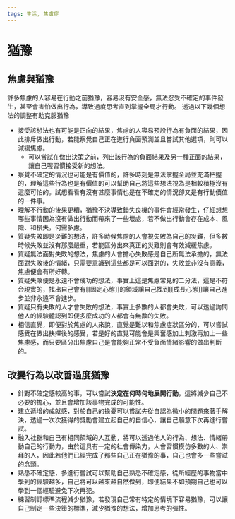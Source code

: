 ```yaml
---
tags: 生活, 焦慮症 
---
```

# 猶豫
## 焦慮與猶豫
許多焦慮的人容易在行動之前猶豫，容易沒有安全感，無法忍受不確定的事件發生，甚至會害怕做出行為，導致過度思考直到掌握全局才行動。
透過以下幾個想法的調整有助克服猶豫
- 接受該想法也有可能是正向的結果，焦慮的人容易預設行為有負面的結果，因此排斥做出行動，若能察覺自己正在進行負面預測並且嘗試其他選項，則可以減緩焦慮。
	- 可以嘗試在做出決策之前，列出該行為的負面結果及另一種正面的結果，讓自己喔習慣接受新的想法。
- 察覺不確定的情況也可能是有價值的，許多時刻是無法掌握全局並充滿把握的，理解這些行為也是有價值的可以幫助自己將這些想法視為是相較積極沒有這麼可怕的。試想看看有沒有甚麼事情也是在不確定的情況卻又是有行動價值的一件事。
- 理解不行動的後果更糟，猶豫不決導致錯失良機的事件會經常發生，仔細想想哪些事情因為沒有做出行動而帶來了一些壞處，若不做出行動會存在成本、風險、和損失，何需多慮。
-  質疑失敗即是災難的想法，許多時候焦慮的人會視失敗為自己的災難，但多數時候失敗並沒有那麼嚴重，若能區分出來真正的災難則會有效減緩焦慮。
- 質疑無法面對失敗的想法，焦慮的人會擔心失敗感是自己所無法承擔的，無法面對失敗後的情緒，只需要意識到這些都是可以面對的，失敗並非沒有意義，焦慮便會有所好轉。
- 質疑失敗便是永遠不會成功的想法，事實上這是焦慮常見的二分法，這是不符合現實的，找出自己會有[[固定心態]]的領域讓自己找到[[成長心態]]讓自己進步並非永遠不會進步。
- 質疑只有失敗的人才會失敗的想法，事實上多數的人都會失敗，可以透過詢問他人的經驗體認到即便多麼成功的人都會有無數的失敗。
- 相信直覺，即便對於焦慮的人來說，直覺是難以和焦慮症狀區分的，可以嘗試感受在做出抉擇後的感受，若是好的直覺可能會是興奮感加上刺激再加上一些焦慮感，而只要區分出焦慮自己是會能夠正常不受負面情緒影響的做出判斷的。
## 改變行為以改善過度猶豫
- 針對不確定感較高的事，可以嘗試**決定在何時何地展開行動**，這將減少自己不必要的擔心，並且會增加該事物完成的可能性。
- 建立遞增的成就感，對於自己的擔憂可以嘗試先從自認為微小的問題來著手解決，透過一次次獲得的獎勵會建立起自己的自信心，讓自己願意下次再進行嘗試。
- 融入社群和自己有相同領域的人互動，將可以透過他人的行為、想法、情緒帶動自己的行動力，由於這具有一定的社會傳染力，人會習慣模仿多數的人、崇拜的人，因此若他們已經完成了那些自己正在猶豫的事，自己也會多一些嘗試的念頭。
- 熟悉不確定感，多進行嘗試可以幫助自己熟悉不確定感，從所經歷的事物當中學到的經驗越多，自己將可以越來越自然做到，即便結果不如預期自己也可以學到一個經驗避免下次再犯。
- 練習制訂標準流程減少猶豫，若發現自己常有特定的情境下容易猶豫，可以讓自己制定一些決策的標準，減少猶豫的想法，增加思考的彈性。
